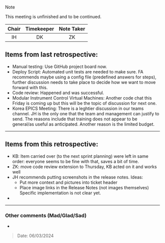 > [!NOTE]
> This meeting is unfinished and to be continued.

| Chair        | Timekeeper  | Note Taker   |
| :--------:   | :---------: | :----------: |
| IH           | DK          | ZK           |

## Items from last retrospective:

- Manual testing: Use GitHub project board now.
- Deploy Script: Automated unit tests are needed to make sure.
FA recommends maybe using a config file (predefined answers for steps), further discussion needs to take place to decide how we want to move forward with this.
- Code review: Happened and was successful.
- Modular Instrument Control Virtual Machines: Another code chat this Friday is coming up but this will be the topic of discussion for next one.
- Korea EPICS Meeting: There is a leghtier discussion in our teams channel. JH is the only one that the team and management can justify to send. The reasons include that training does not appear to be general/as useful as anticipated. Another reason is the limited budget.

***

## Items from this retrospective:

- KB: Item carried over (to the next sprint planning) were left in same order: everyone seems to be fine with that, saves a bit of time.
- ZK: move code review extension to Thursday, KB acted on it and works well
- JH recommends putting screenshots in the release notes. Ideas:
    - Put more context and pictures into ticket header
    - Place image links in the Release Notes (not images themselves)
    Specific implementation is not clear yet.
- 

***

### Other comments (Mad/Glad/Sad)

- 

> Date: 06/03/2024

